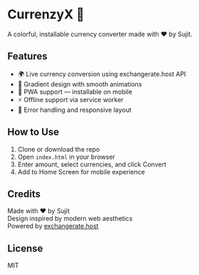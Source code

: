 # CurrenzyX 💱

A colorful, installable currency converter made with ❤️ by Sujit.

## Features

- 🌍 Live currency conversion using exchangerate.host API
- 🎨 Gradient design with smooth animations
- 📱 PWA support — installable on mobile
- ⚡ Offline support via service worker
- 🧠 Error handling and responsive layout

## How to Use

1. Clone or download the repo
2. Open `index.html` in your browser
3. Enter amount, select currencies, and click Convert
4. Add to Home Screen for mobile experience

## Credits

Made with ❤️ by Sujit  
Design inspired by modern web aesthetics  
Powered by [exchangerate.host](https://exchangerate.host)

## License

MIT
